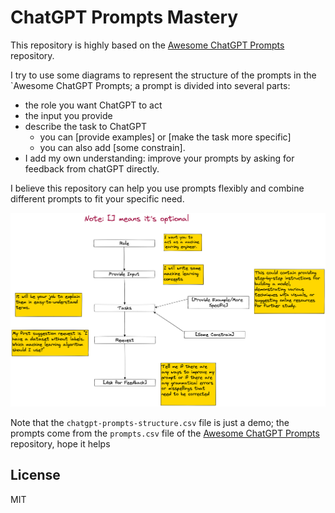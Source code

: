 # ChatGPT Prompts Mastery

This repository is highly based on the [Awesome ChatGPT Prompts](https://github.com/f/awesome-chatgpt-prompts) repository. 

I try to use some diagrams to represent the structure of the prompts in the `Awesome ChatGPT Prompts; a prompt is divided into several parts: 

- the role you want ChatGPT to act
- the input you provide
- describe the task to ChatGPT
	- you can [provide examples] or [make the task more specific]
	- you can also add [some constrain].
-  I add my own understanding: improve your prompts by asking for feedback from chatGPT directly.

I believe this repository can help you use prompts flexibly and combine different prompts to fit your specific need. 

![Prompts](./chatgpt-prompts-structure.png)

Note that the `chatgpt-prompts-structure.csv` file is just a demo; the prompts come from the `prompts.csv` file of the [Awesome ChatGPT Prompts](https://github.com/f/awesome-chatgpt-prompts) repository, hope it helps

## License

MIT
